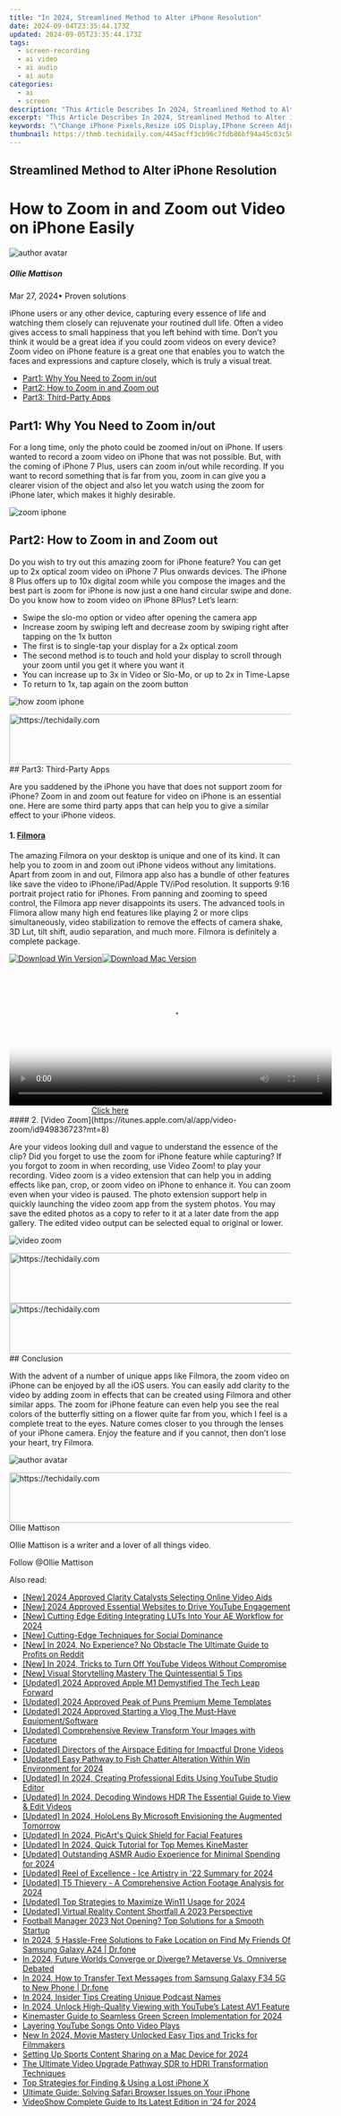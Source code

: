 ```yaml
---
title: "In 2024, Streamlined Method to Alter iPhone Resolution"
date: 2024-09-04T23:35:44.173Z
updated: 2024-09-05T23:35:44.173Z
tags: 
  - screen-recording
  - ai video
  - ai audio
  - ai auto
categories: 
  - ai
  - screen
description: "This Article Describes In 2024, Streamlined Method to Alter iPhone Resolution"
excerpt: "This Article Describes In 2024, Streamlined Method to Alter iPhone Resolution"
keywords: "\"Change iPhone Pixels,Resize iOS Display,IPhone Screen Adjust,Simplify High-Res,Reduce iPhone Clarity,Optimize iPhone Image,Enhance Low-Res iPhone\""
thumbnail: https://thmb.techidaily.com/445acff3cb96c7fdb86bf94a45c03c504df7c348a8d93fea013a39cba2a1ab43.jpg
---
```


## Streamlined Method to Alter iPhone Resolution

# How to Zoom in and Zoom out Video on iPhone Easily

![author avatar](https://images.wondershare.com/filmora/article-images/ollie-mattison.jpg)

##### Ollie Mattison

 Mar 27, 2024• Proven solutions

iPhone users or any other device, capturing every essence of life and watching them closely can rejuvenate your routined dull life. Often a video gives access to small happiness that you left behind with time. Don’t you think it would be a great idea if you could zoom videos on every device? Zoom video on iPhone feature is a great one that enables you to watch the faces and expressions and capture closely, which is truly a visual treat.

* [Part1: Why You Need to Zoom in/out](#part1)
* [Part2: How to Zoom in and Zoom out](#part2)
* [Part3: Third-Party Apps](#part3)

## Part1: Why You Need to Zoom in/out

For a long time, only the photo could be zoomed in/out on iPhone. If users wanted to record a zoom video on iPhone that was not possible. But, with the coming of iPhone 7 Plus, users can zoom in/out while recording. If you want to record something that is far from you, zoom in can give you a clearer vision of the object and also let you watch using the zoom for iPhone later, which makes it highly desirable.

![zoom iphone](https://images.wondershare.com/filmora/article-images/iphone-zoom.jpg)

## Part2: How to Zoom in and Zoom out

Do you wish to try out this amazing zoom for iPhone feature? You can get up to 2x optical zoom video on iPhone 7 Plus onwards devices. The iPhone 8 Plus offers up to 10x digital zoom while you compose the images and the best part is zoom for iPhone is now just a one hand circular swipe and done. Do you know how to zoom video on iPhone 8Plus? Let’s learn:

* Swipe the slo-mo option or video after opening the camera app
* Increase zoom by swiping left and decrease zoom by swiping right after tapping on the 1x button
* The first is to single-tap your display for a 2x optical zoom
* The second method is to touch and hold your display to scroll through your zoom until you get it where you want it
* You can increase up to 3x in Video or Slo-Mo, or up to 2x in Time-Lapse
* To return to 1x, tap again on the zoom button

![how zoom iphone](https://images.wondershare.com/filmora/article-images/how-iphone-zoom.jpg)

<!-- affiliate ads begin -->
<a href="https://aligracehair.sjv.io/c/5597632/1938698/19272" target="_top" id="1938698">
  <img src="//a.impactradius-go.com/display-ad/19272-1938698" border="0" alt="https://techidaily.com" width="728" height="90"/>
</a>
<img height="0" width="0" src="https://aligracehair.sjv.io/i/5597632/1938698/19272" style="position:absolute;visibility:hidden;" border="0" />
<!-- affiliate ads end -->
## Part3: Third-Party Apps

Are you saddened by the iPhone you have that does not support zoom for iPhone? Zoom in and zoom out feature for video on iPhone is an essential one. Here are some third party apps that can help you to give a similar effect to your iPhone videos.

#### 1. [Filmora](https://tools.techidaily.com/wondershare/filmora/download/)

The amazing Filmora on your desktop is unique and one of its kind. It can help you to zoom in and zoom out iPhone videos without any limitations. Apart from zoom in and out, Filmora app also has a bundle of other features like save the video to iPhone/iPad/Apple TV/iPod resolution. It supports 9:16 portrait project ratio for iPhones. From panning and zooming to speed control, the Filmora app never disappoints its users. The advanced tools in Flimora allow many high end features like playing 2 or more clips simultaneously, video stabilization to remove the effects of camera shake, 3D Lut, tilt shift, audio separation, and much more. Filmora is definitely a complete package.

[![Download Win Version](https://images.wondershare.com/filmora/guide/download-btn-win.jpg)](https://tools.techidaily.com/wondershare/filmora/download/)[![Download Mac Version](https://images.wondershare.com/filmora/guide/download-btn-mac.jpg)](https://tools.techidaily.com/wondershare/filmora/download/)

<!-- affiliate ads begin -->
<span id="1982508">
					<video width="576" height="240" style="cursor:pointer"
           poster="//a.impactradius-go.com/display-clicktoplayimage/1982508.png"
           onclick="if(!this.playClicked){this.play();this.setAttribute('controls',true);this.playClicked=true;}">
	   <source src="//a.impactradius-go.com/display-ad/22993-1982508">
	   <img src="//a.impactradius-go.com/display-clicktoplayimage/1982508.png" style="border: none; height: 100%; width: 100%; object-fit: contain">
	</video>
	<div style="width:360px;text-align:center"><a href="javascript:window.open(decodeURIComponent('https%3A%2F%2Fhomestyler.sjv.io%2Fc%2F5597632%2F1982508%2F22993'), '_blank');void(0);">Click here</a></div>
</span>
<img height="0" width="0" src="https://imp.pxf.io/i/5597632/1982508/22993" style="position:absolute;visibility:hidden;" border="0" />
<!-- affiliate ads end -->
#### 2. [Video Zoom](https://itunes.apple.com/al/app/video-zoom/id949836723?mt=8)

Are your videos looking dull and vague to understand the essence of the clip? Did you forget to use the zoom for iPhone feature while capturing? If you forgot to zoom in when recording, use Video Zoom! to play your recording. Video zoom is a video extension that can help you in adding effects like pan, crop, or zoom video on iPhone to enhance it. You can zoom even when your video is paused. The photo extension support help in quickly launching the video zoom app from the system photos. You may save the edited photos as a copy to refer to it at a later date from the app gallery. The edited video output can be selected equal to original or lower.

![video zoom](https://images.wondershare.com/filmora/article-images/Video-Zoom.JPG)

<!-- affiliate ads begin -->
<a href="https://dhgate.sjv.io/c/5597632/2106658/12108" target="_top" id="2106658">
  <img src="//a.impactradius-go.com/display-ad/12108-2106658" border="0" alt="https://techidaily.com" width="728" height="90"/>
</a>
<img height="0" width="0" src="https://dhgate.sjv.io/i/5597632/2106658/12108" style="position:absolute;visibility:hidden;" border="0" />
<!-- affiliate ads end -->
<!-- affiliate ads begin -->
<a href="https://electronicx.pxf.io/c/5597632/1166360/14483" target="_top" id="1166360">
  <img src="//a.impactradius-go.com/display-ad/14483-1166360" border="0" alt="https://techidaily.com" width="728" height="90"/>
</a>
<img height="0" width="0" src="https://electronicx.pxf.io/i/5597632/1166360/14483" style="position:absolute;visibility:hidden;" border="0" />
<!-- affiliate ads end -->
## Conclusion

With the advent of a number of unique apps like Filmora, the zoom video on iPhone can be enjoyed by all the iOS users. You can easily add clarity to the video by adding zoom in effects that can be created using Filmora and other similar apps. The zoom for iPhone feature can even help you see the real colors of the butterfly sitting on a flower quite far from you, which I feel is a complete treat to the eyes. Nature comes closer to you through the lenses of your iPhone camera. Enjoy the feature and if you cannot, then don’t lose your heart, try Filmora.

![author avatar](https://images.wondershare.com/filmora/article-images/ollie-mattison.jpg)

<!-- affiliate ads begin -->
<a href="https://united.elfm.net/c/5597632/517826/4704" target="_top" id="517826">
  <img src="//a.impactradius-go.com/display-ad/4704-517826" border="0" alt="https://techidaily.com" width="728" height="90"/>
</a>
<img height="0" width="0" src="https://united.elfm.net/i/5597632/517826/4704" style="position:absolute;visibility:hidden;" border="0" />
<!-- affiliate ads end -->
Ollie Mattison

Ollie Mattison is a writer and a lover of all things video.

Follow @Ollie Mattison


<ins class="adsbygoogle"
     style="display:block"
     data-ad-format="autorelaxed"
     data-ad-client="ca-pub-7571918770474297"
     data-ad-slot="1223367746"></ins>



<ins class="adsbygoogle"
     style="display:block"
     data-ad-client="ca-pub-7571918770474297"
     data-ad-slot="8358498916"
     data-ad-format="auto"
     data-full-width-responsive="true"></ins>


<span class="atpl-alsoreadstyle">Also read:</span>
<div><ul>
<li><a href="https://article-helps.techidaily.com/new-2024-approved-clarity-catalysts-selecting-online-video-aids/"><u>[New] 2024 Approved  Clarity Catalysts  Selecting Online Video Aids</u></a></li>
<li><a href="https://article-helps.techidaily.com/new-2024-approved-essential-websites-to-drive-youtube-engagement/"><u>[New] 2024 Approved  Essential Websites to Drive YouTube Engagement</u></a></li>
<li><a href="https://article-helps.techidaily.com/new-cutting-edge-editing-integrating-luts-into-your-ae-workflow-for-2024/"><u>[New] Cutting Edge Editing  Integrating LUTs Into Your AE Workflow for 2024</u></a></li>
<li><a href="https://article-helps.techidaily.com/new-cutting-edge-techniques-for-social-dominance/"><u>[New] Cutting-Edge Techniques for Social Dominance</u></a></li>
<li><a href="https://article-helps.techidaily.com/new-in-2024-no-experience-no-obstacle-the-ultimate-guide-to-profits-on-reddit/"><u>[New] In 2024, No Experience? No Obstacle  The Ultimate Guide to Profits on Reddit</u></a></li>
<li><a href="https://article-helps.techidaily.com/new-in-2024-tricks-to-turn-off-youtube-videos-without-compromise/"><u>[New] In 2024, Tricks to Turn Off YouTube Videos Without Compromise</u></a></li>
<li><a href="https://article-helps.techidaily.com/new-visual-storytelling-mastery-the-quintessential-5-tips/"><u>[New] Visual Storytelling Mastery  The Quintessential 5 Tips</u></a></li>
<li><a href="https://article-helps.techidaily.com/updated-2024-approved-apple-m1-demystified-the-tech-leap-forward/"><u>[Updated] 2024 Approved  Apple M1 Demystified  The Tech Leap Forward</u></a></li>
<li><a href="https://article-helps.techidaily.com/updated-2024-approved-peak-of-puns-premium-meme-templates/"><u>[Updated] 2024 Approved  Peak of Puns  Premium Meme Templates</u></a></li>
<li><a href="https://article-helps.techidaily.com/updated-2024-approved-starting-a-vlog-the-must-have-equipmentsoftware/"><u>[Updated] 2024 Approved  Starting a Vlog  The Must-Have Equipment/Software</u></a></li>
<li><a href="https://fox-access.techidaily.com/updated-comprehensive-review-transform-your-images-with-facetune/"><u>[Updated] Comprehensive Review  Transform Your Images with Facetune</u></a></li>
<li><a href="https://article-helps.techidaily.com/updated-directors-of-the-airspace-editing-for-impactful-drone-videos/"><u>[Updated] Directors of the Airspace  Editing for Impactful Drone Videos</u></a></li>
<li><a href="https://article-helps.techidaily.com/updated-easy-pathway-to-fish-chatter-alteration-within-win-environment-for-2024/"><u>[Updated] Easy Pathway to Fish Chatter Alteration Within Win Environment for 2024</u></a></li>
<li><a href="https://youtube-webster.techidaily.com/ed-in-2024-creating-professional-edits-using-youtube-studio-editor/"><u>[Updated] In 2024, Creating Professional Edits Using YouTube Studio Editor</u></a></li>
<li><a href="https://article-helps.techidaily.com/updated-in-2024-decoding-windows-hdr-the-essential-guide-to-view-and-edit-videos/"><u>[Updated] In 2024, Decoding Windows HDR  The Essential Guide to View & Edit Videos</u></a></li>
<li><a href="https://article-helps.techidaily.com/updated-in-2024-hololens-by-microsoft-envisioning-the-augmented-tomorrow/"><u>[Updated] In 2024, HoloLens By Microsoft  Envisioning the Augmented Tomorrow</u></a></li>
<li><a href="https://article-helps.techidaily.com/updated-in-2024-picarts-quick-shield-for-facial-features/"><u>[Updated] In 2024, PicArt's Quick Shield for Facial Features</u></a></li>
<li><a href="https://article-helps.techidaily.com/updated-in-2024-quick-tutorial-for-top-memes-kinemaster/"><u>[Updated] In 2024, Quick Tutorial for Top Memes  KineMaster</u></a></li>
<li><a href="https://article-helps.techidaily.com/updated-outstanding-asmr-audio-experience-for-minimal-spending-for-2024/"><u>[Updated] Outstanding ASMR Audio Experience for Minimal Spending for 2024</u></a></li>
<li><a href="https://article-helps.techidaily.com/updated-reel-of-excellence-ice-artistry-in-22-summary-for-2024/"><u>[Updated] Reel of Excellence - Ice Artistry in '22 Summary for 2024</u></a></li>
<li><a href="https://article-helps.techidaily.com/updated-t5-thievery-a-comprehensive-action-footage-analysis-for-2024/"><u>[Updated] T5 Thievery - A Comprehensive Action Footage Analysis for 2024</u></a></li>
<li><a href="https://article-helps.techidaily.com/updated-top-strategies-to-maximize-win11-usage-for-2024/"><u>[Updated] Top Strategies to Maximize Win11 Usage for 2024</u></a></li>
<li><a href="https://article-helps.techidaily.com/updated-virtual-reality-content-shortfall-a-2023-perspective/"><u>[Updated] Virtual Reality Content Shortfall  A 2023 Perspective</u></a></li>
<li><a href="https://program-issues.techidaily.com/football-manager-2023-not-opening-top-solutions-for-a-smooth-startup/"><u>Football Manager 2023 Not Opening? Top Solutions for a Smooth Startup</u></a></li>
<li><a href="https://fake-location.techidaily.com/in-2024-5-hassle-free-solutions-to-fake-location-on-find-my-friends-of-samsung-galaxy-a24-drfone-by-drfone-virtual-android/"><u>In 2024, 5 Hassle-Free Solutions to Fake Location on Find My Friends Of Samsung Galaxy A24 | Dr.fone</u></a></li>
<li><a href="https://article-helps.techidaily.com/in-2024-future-worlds-converge-or-diverge-metaverse-vs-omniverse-debated/"><u>In 2024, Future Worlds Converge or Diverge? Metaverse Vs. Omniverse Debated</u></a></li>
<li><a href="https://android-transfer.techidaily.com/in-2024-how-to-transfer-text-messages-from-samsung-galaxy-f34-5g-to-new-phone-drfone-by-drfone-transfer-from-android-transfer-from-android/"><u>In 2024, How to Transfer Text Messages from Samsung Galaxy F34 5G to New Phone | Dr.fone</u></a></li>
<li><a href="https://article-helps.techidaily.com/in-2024-insider-tips-creating-unique-podcast-names/"><u>In 2024, Insider Tips  Creating Unique Podcast Names</u></a></li>
<li><a href="https://youtube-stream.techidaily.com/in-2024-unlock-high-quality-viewing-with-youtubes-latest-av1-feature/"><u>In 2024, Unlock High-Quality Viewing with YouTube’s Latest AV1 Feature</u></a></li>
<li><a href="https://extra-approaches.techidaily.com/kinemaster-guide-to-seamless-green-screen-implementation-for-2024/"><u>Kinemaster Guide to Seamless Green Screen Implementation for 2024</u></a></li>
<li><a href="https://article-helps.techidaily.com/layering-youtube-songs-onto-video-plays/"><u>Layering YouTube Songs Onto Video Plays</u></a></li>
<li><a href="https://video-ai-editor.techidaily.com/new-in-2024-movie-mastery-unlocked-easy-tips-and-tricks-for-filmmakers/"><u>New In 2024, Movie Mastery Unlocked Easy Tips and Tricks for Filmmakers</u></a></li>
<li><a href="https://facebook-video-footage.techidaily.com/setting-up-sports-content-sharing-on-a-mac-device-for-2024/"><u>Setting Up Sports Content Sharing on a Mac Device for 2024</u></a></li>
<li><a href="https://article-helps.techidaily.com/the-ultimate-video-upgrade-pathway-sdr-to-hdri-transformation-techniques/"><u>The Ultimate Video Upgrade Pathway  SDR to HDRI Transformation Techniques</u></a></li>
<li><a href="https://article-helps.techidaily.com/top-strategies-for-finding-and-using-a-lost-iphone-x/"><u>Top Strategies for Finding & Using a Lost iPhone X</u></a></li>
<li><a href="https://fox-that.techidaily.com/ultimate-guide-solving-safari-browser-issues-on-your-iphone/"><u>Ultimate Guide: Solving Safari Browser Issues on Your iPhone</u></a></li>
<li><a href="https://article-helps.techidaily.com/videoshow-complete-guide-to-its-latest-edition-in-24-for-2024/"><u>VideoShow Complete Guide to Its Latest Edition in '24 for 2024</u></a></li>
</ul></div>

